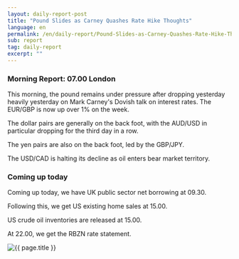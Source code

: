 ```yaml
---
layout: daily-report-post
title: "Pound Slides as Carney Quashes Rate Hike Thoughts"
language: en
permalink: /en/daily-report/Pound-Slides-as-Carney-Quashes-Rate-Hike-Thoughts/
sub: report
tag: daily-report
excerpt: ""
---
```

### Morning Report: 07.00 London

This morning, the pound remains under pressure after dropping yesterday heavily yesterday on Mark Carney's Dovish talk on interest rates. The EUR/GBP is now up over 1% on the week. 

The dollar pairs are generally on the back foot, with the AUD/USD in particular dropping for the third day in a row. 

The yen pairs are also on the back foot, led by the GBP/JPY.

The USD/CAD is halting its decline as oil enters bear market territory. 

### Coming up today

Coming up today, we have UK public sector net borrowing at 09.30.

Following this, we get US existing home sales at 15.00. 

US crude oil inventories are released at 15.00. 

At 22.00, we get the RBZN rate statement.
 

<p><img src="{{ "/assets/images/daily-report/2017-06-21_07-23-01.jpg" | relative_url }}" alt="{{ page.title }}" title="{{ page.title }}"></p>